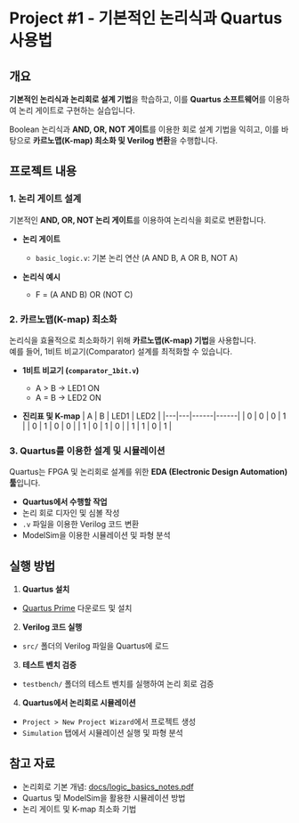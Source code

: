 # Project #1 - 기본적인 논리식과 Quartus 사용법

## 개요
**기본적인 논리식과 논리회로 설계 기법**을 학습하고, 이를 **Quartus 소프트웨어**를 이용하여 논리 게이트로 구현하는 실습입니다.

Boolean 논리식과 **AND, OR, NOT 게이트**를 이용한 회로 설계 기법을 익히고, 이를 바탕으로 **카르노맵(K-map) 최소화 및 Verilog 변환**을 수행합니다.


## 프로젝트 내용

### 1. 논리 게이트 설계
기본적인 **AND, OR, NOT 논리 게이트**를 이용하여 논리식을 회로로 변환합니다.

- **논리 게이트**
  - `basic_logic.v`: 기본 논리 연산 (A AND B, A OR B, NOT A)

- **논리식 예시**
  - F = (A AND B) OR (NOT C)

### 2. 카르노맵(K-map) 최소화
논리식을 효율적으로 최소화하기 위해 **카르노맵(K-map) 기법**을 사용합니다.  
예를 들어, 1비트 비교기(Comparator) 설계를 최적화할 수 있습니다.

- **1비트 비교기 (`comparator_1bit.v`)**
  - A > B → LED1 ON
  - A = B → LED2 ON

- **진리표 및 K-map**
  | A | B | LED1 | LED2 |
  |---|---|------|------|
  | 0 | 0 |  0   |  1   |
  | 0 | 1 |  0   |  0   |
  | 1 | 0 |  1   |  0   |
  | 1 | 1 |  0   |  1   |

  
### 3. Quartus를 이용한 설계 및 시뮬레이션
Quartus는 FPGA 및 논리회로 설계를 위한 **EDA (Electronic Design Automation) 툴**입니다.

- **Quartus에서 수행할 작업**
- 논리 회로 디자인 및 심볼 작성
- `.v` 파일을 이용한 Verilog 코드 변환
- ModelSim을 이용한 시뮬레이션 및 파형 분석

## 실행 방법
1. **Quartus 설치**
 - [Quartus Prime](https://www.intel.com/content/www/us/en/software/programmable/quartus-prime/overview.html) 다운로드 및 설치
2. **Verilog 코드 실행**
 - `src/` 폴더의 Verilog 파일을 Quartus에 로드
3. **테스트 벤치 검증**
 - `testbench/` 폴더의 테스트 벤치를 실행하여 논리 회로 검증
4. **Quartus에서 논리회로 시뮬레이션**
 - `Project > New Project Wizard`에서 프로젝트 생성
 - `Simulation` 탭에서 시뮬레이션 실행 및 파형 분석

## 참고 자료
- 논리회로 기본 개념: [docs/logic_basics_notes.pdf](./docs/logic_basics_notes.pdf)
- Quartus 및 ModelSim을 활용한 시뮬레이션 방법
- 논리 게이트 및 K-map 최소화 기법



